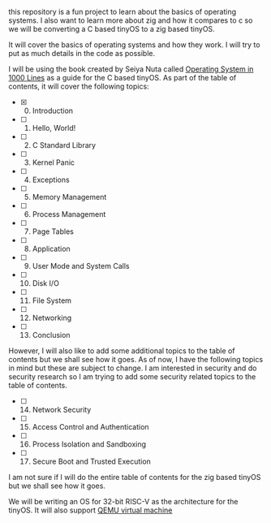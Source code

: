 this repository is a fun project to learn about the basics of operating systems. I also want to learn more about zig and how it compares to c so we will be converting a C based tinyOS to a zig based tinyOS.

It will cover the basics of operating systems and how they work. I will try to put as much details in the code as possible. 

I will be using the book created by Seiya Nuta called [Operating System in 1000 Lines](https://operating-system-in-1000-lines.vercel.app/en/) as a guide for the C based tinyOS. As part of the table of contents, it will cover the following topics:

- [x] 00. Introduction
- [ ] 01. Hello, World!
- [ ] 02. C Standard Library
- [ ] 03. Kernel Panic
- [ ] 04. Exceptions
- [ ] 05. Memory Management
- [ ] 06. Process Management
- [ ] 07. Page Tables
- [ ] 08. Application
- [ ] 09. User Mode and System Calls
- [ ] 10. Disk I/O
- [ ] 11. File System
- [ ] 12. Networking
- [ ] 13. Conclusion

However, I will also like to add some additional topics to the table of contents but we shall see how it goes. As of now, I have the following topics in mind but these are subject to change. I am interested in security and do security research so I am trying to add some security related topics to the table of contents.

- [ ] 14. Network Security 
- [ ] 15. Access Control and Authentication
- [ ] 16. Process Isolation and Sandboxing
- [ ] 17. Secure Boot and Trusted Execution

I am not sure if I will do the entire table of contents for the zig based tinyOS but we shall see how it goes.

We will be writing an OS for 32-bit RISC-V as the architecture for the tinyOS. It will also support [QEMU virtual machine](https://www.qemu.org/docs/master/system/riscv/virt.html)
